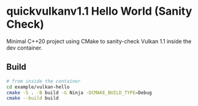 # quickvulkanv1.1 Hello World (Sanity Check)

Minimal C++20 project using CMake to sanity-check Vulkan 1.1 inside the dev container.

## Build

```bash
# from inside the container
cd example/vulkan-hello
cmake -S . -B build -G Ninja -DCMAKE_BUILD_TYPE=Debug
cmake --build build
